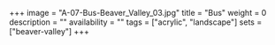 +++
image = "A-07-Bus-Beaver_Valley_03.jpg"
title = "Bus"
weight = 0
description = ""
availability = ""
tags = ["acrylic", "landscape"]
sets = ["beaver-valley"]
+++
